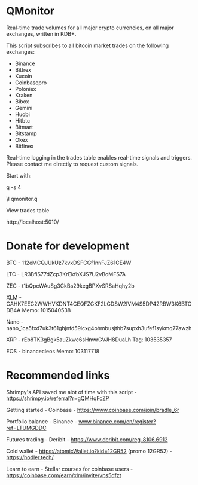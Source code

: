 # QMonitor

Real-time trade volumes for all major crypto currencies, on all major exchanges, written in KDB+.

This script subscribes to all bitcoin market trades on the following exchanges:

- Binance
- Bittrex
- Kucoin
- Coinbasepro
- Poloniex
- Kraken
- Bibox
- Gemini
- Huobi
- Hitbtc
- Bitmart
- Bitstamp
- Okex
- Bitfinex

Real-time logging in the trades table enables real-time signals and triggers. Please contact me directly to request custom signals.

Start with:

q -s 4

\l qmonitor.q

View trades table

http://localhost:5010/

# Donate for development

BTC - 112eMCQJUkUz7kvxDSFCGf1nnFJZ61CE4W

LTC - LR3BfiS77dZcp3KrEkfbXJS7U2vBoMFS7A

ZEC - t1bQpcWAuSg3CkBs29kegBPXvSRSaHqhy2b

XLM - GAHK7EEG2WWHVKDNT4CEQFZGKF2LGDSW2IVM4S5DP42RBW3K6BTODB4A Memo: 1015040538

Nano - nano_1ca5fxd7uk3t61ghjnfd59icxg4ohmbusjthb7supxh3ufef1sykmq77awzh

XRP - rEb8TK3gBgk5auZkwc6sHnwrGVJH8DuaLh Tag: 103535357

EOS - binancecleos Memo: 103117718

# Recommended links

Shrimpy's API saved me alot of time with this script  - https://shrimpy.io/referral?r=gQMHqFcZP

Getting started - Coinbase - https://www.coinbase.com/join/bradle_6r

Portfolio balance - Binance - www.binance.com/en/register?ref=LTUMGDDC

Futures trading - Deribit - https://www.deribit.com/reg-8106.6912

Cold wallet - https://atomicWallet.io?kid=12GR52 (promo 12GR52) - https://hodler.tech/

Learn to earn - Stellar courses for coinbase users - https://coinbase.com/earn/xlm/invite/vps5dfzt
